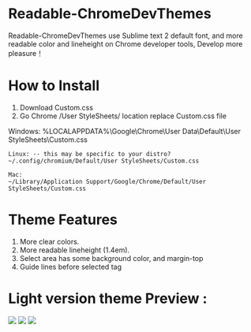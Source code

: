 Readable-ChromeDevThemes
========================

Readable-ChromeDevThemes use Sublime text 2 default font, and more readable color and lineheight on Chrome developer tools, 
Develop more pleasure！


How to Install 
========================
  
  1. Download Custom.css
  2. Go Chrome /User StyleSheets/ location replace Custom.css file

  Windows:
	%LOCALAPPDATA%\Google\Chrome\User Data\Default\User StyleSheets\Custom.css

	Linux: -- this may be specific to your distro?
	~/.config/chromium/Default/User StyleSheets/Custom.css

	Mac:
	~/Library/Application Support/Google/Chrome/Default/User StyleSheets/Custom.css


Theme Features
========================

1. More clear colors.
2. More readable lineheight (1.4em).
3. Select area has some background color, and margin-top
4. Guide lines before selected tag


Light version theme Preview : 
========================

<img src="https://dl.dropboxusercontent.com/u/24421764/ChromeDevThemes/light-theme1.png">

<img src="https://dl.dropboxusercontent.com/u/24421764/ChromeDevThemes/light-theme2.png">

<img src="https://dl.dropboxusercontent.com/u/24421764/ChromeDevThemes/light-theme3.png">

